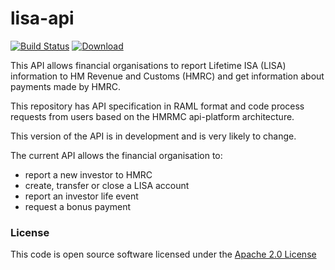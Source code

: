 # lisa-api

[![Build Status](https://travis-ci.org/hmrc/lisa-api.svg)](https://travis-ci.org/hmrc/lisa-api) [ ![Download](https://api.bintray.com/packages/hmrc/releases/lisa-api/images/download.svg) ](https://bintray.com/hmrc/releases/lisa-api/_latestVersion)

This API allows financial organisations to report Lifetime ISA (LISA) information to HM Revenue and Customs (HMRC) and get information about payments made by HMRC.

This repository has API specification in RAML format and code process requests from users based on the HMRMC api-platform architecture.

This version of the API is in development and is very likely to change.

The current API allows the financial organisation to:

  * report a new investor to HMRC    
  * create, transfer or close a LISA account    
  * report an investor life event    
  * request a bonus payment    

### License

This code is open source software licensed under the [Apache 2.0 License]("http://www.apache.org/licenses/LICENSE-2.0.html")
